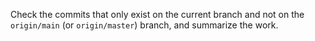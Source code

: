 Check the commits that only exist on the current branch and not on the `origin/main` (or `origin/master`) branch, and summarize the work.